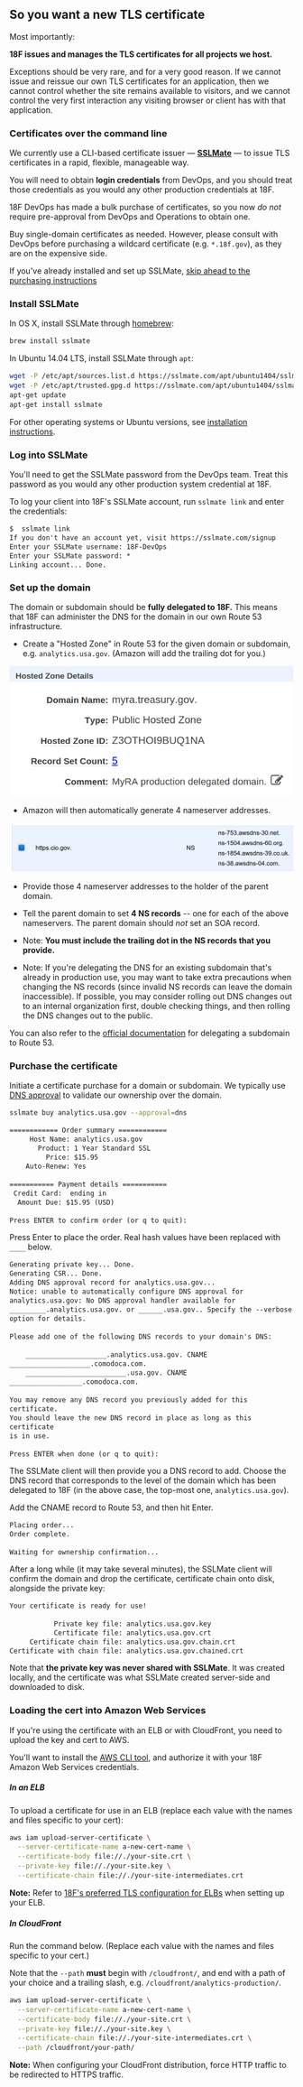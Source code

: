 ## So you want a new TLS certificate

Most importantly:

**18F issues and manages the TLS certificates for all projects we host.**

Exceptions should be very rare, and for a very good reason. If we cannot issue and reissue our own TLS certificates for an application, then we cannot control whether the site remains available to visitors, and we cannot control the very first interaction any visiting browser or client has with that application.

### Certificates over the command line

We currently use a CLI-based certificate issuer — **[SSLMate](https://sslmate.com)** — to issue TLS certificates in a rapid, flexible, manageable way.

You will need to obtain **login credentials** from DevOps, and you should treat those credentials as you would any other production credentials at 18F.

18F DevOps has made a bulk purchase of certificates, so you now _do not_ require pre-approval from DevOps and Operations to obtain one.

Buy single-domain certificates as needed. However, please consult with DevOps before purchasing a wildcard certificate (e.g. `*.18f.gov`), as they are on the expensive side.

If you've already installed and set up SSLMate, [skip ahead to the purchasing instructions](#set-up-the-domain)

### Install SSLMate

In OS X, install SSLMate through [homebrew](http://brew.sh):

```bash
brew install sslmate
```

In Ubuntu 14.04 LTS, install SSLMate through `apt`:

```bash
wget -P /etc/apt/sources.list.d https://sslmate.com/apt/ubuntu1404/sslmate.list
wget -P /etc/apt/trusted.gpg.d https://sslmate.com/apt/ubuntu1404/sslmate.gpg
apt-get update
apt-get install sslmate
```

For other operating systems or Ubuntu versions, see [installation instructions](https://sslmate.com/help/getting_started#install).

### Log into SSLMate

You'll need to get the SSLMate password from the DevOps team. Treat this password as you would any other production system credential at 18F.

To log your client into 18F's SSLMate account, run `sslmate link` and enter the credentials:

```
$  sslmate link
If you don't have an account yet, visit https://sslmate.com/signup
Enter your SSLMate username: 18F-DevOps
Enter your SSLMate password: *
Linking account... Done.
```

### Set up the domain

The domain or subdomain should be **fully delegated to 18F.** This means that 18F can administer the DNS for the domain in our own Route 53 infrastructure.

* Create a "Hosted Zone" in Route 53 for the given domain or subdomain, e.g. `analytics.usa.gov`. (Amazon will add the trailing dot for you.)

![hosted zone](images/route53.png)

* Amazon will then automatically generate 4 nameserver addresses.

![nameservers](images/ns-records.png)

* Provide those 4 nameserver addresses to the holder of the parent domain.
* Tell the parent domain to set **4 NS records** -- one for each of the above nameservers. The parent domain should _not_ set an SOA record.

* Note: **You must include the trailing dot in the NS records that you provide.**
* Note: If you're delegating the DNS for an existing subdomain that's already in production use, you may want to take extra precautions when changing the NS records (since invalid NS records can leave the domain inaccessible). If possible, you may consider rolling out DNS changes out to an internal organization first, double checking things, and then rolling the DNS changes out to the public.

You can also refer to the [official documentation](http://docs.aws.amazon.com/Route53/latest/DeveloperGuide/CreatingNewSubdomain.html) for delegating a subdomain to Route 53.

### Purchase the certificate

Initiate a certificate purchase for a domain or subdomain. We typically use [DNS approval](https://sslmate.com/help/approval/dns) to validate our ownership over the domain.

```bash
sslmate buy analytics.usa.gov --approval=dns
```

```
============ Order summary ============
     Host Name: analytics.usa.gov
       Product: 1 Year Standard SSL
         Price: $15.95
    Auto-Renew: Yes

=========== Payment details ===========
 Credit Card:  ending in
  Amount Due: $15.95 (USD)

Press ENTER to confirm order (or q to quit):
```

Press Enter to place the order. Real hash values have been replaced with `____` below.

```
Generating private key... Done.
Generating CSR... Done.
Adding DNS approval record for analytics.usa.gov...
Notice: unable to automatically configure DNS approval for analytics.usa.gov: No DNS approval handler available for _________.analytics.usa.gov. or ______.usa.gov.. Specify the --verbose option for details.

Please add one of the following DNS records to your domain's DNS:

    ____________________.analytics.usa.gov. CNAME ____________________.comodoca.com.
    _________________________.usa.gov. CNAME __________________.comodoca.com.

You may remove any DNS record you previously added for this certificate.
You should leave the new DNS record in place as long as this certificate
is in use.

Press ENTER when done (or q to quit): 
```

The SSLMate client will then provide you a DNS record to add. Choose the DNS record that corresponds to the level of the domain which has been delegated to 18F (in the above case, the top-most one, `analytics.usa.gov`).

Add the CNAME record to Route 53, and then hit Enter.

```
Placing order...
Order complete.

Waiting for ownership confirmation...
```

After a long while (it may take several minutes), the SSLMate client will confirm the domain and drop the certificate, certificate chain onto disk, alongside the private key:

```
Your certificate is ready for use!

           Private key file: analytics.usa.gov.key
           Certificate file: analytics.usa.gov.crt
     Certificate chain file: analytics.usa.gov.chain.crt
Certificate with chain file: analytics.usa.gov.chained.crt
```

Note that **the private key was never shared with SSLMate**. It was created locally, and the certificate was what SSLMate created server-side and downloaded to disk.

### Loading the cert into Amazon Web Services

If you're using the certificate with an ELB or with CloudFront, you need to upload the key and cert to AWS.

You'll want to install the [AWS CLI tool](https://aws.amazon.com/cli/), and authorize it with your 18F Amazon Web Services credentials.

##### In an ELB

To upload a certificate for use in an ELB (replace each value with the names and files specific to your cert):

```bash
aws iam upload-server-certificate \
  --server-certificate-name a-new-cert-name \
  --certificate-body file://./your-site.crt \
  --private-key file://./your-site.key \
  --certificate-chain file://./your-site-intermediates.crt
```

**Note:** Refer to [18F's preferred TLS configuration for ELBs](https://github.com/18F/tls-standards/blob/master/configuration/elb.md) when setting up your ELB.

##### In CloudFront

Run the command below. (Replace each value with the names and files specific to your cert.)

Note that the `--path` **must** begin with `/cloudfront/`, and end with a path of your choice and a trailing slash, e.g. `/cloudfront/analytics-production/`.

```bash
aws iam upload-server-certificate \
  --server-certificate-name a-new-cert-name \
  --certificate-body file://./your-site.crt \
  --private-key file://./your-site.key \
  --certificate-chain file://./your-site-intermediates.crt \
  --path /cloudfront/your-path/
```

**Note:** When configuring your CloudFront distribution, force HTTP traffic to be redirected to HTTPS traffic.
